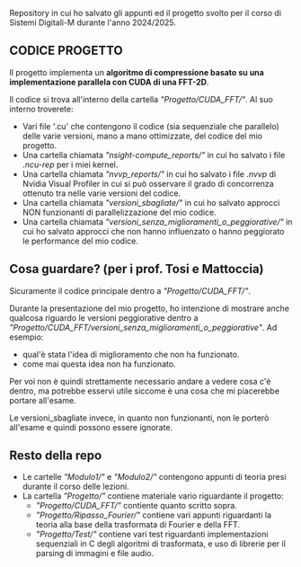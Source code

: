 Repository in cui ho salvato gli appunti ed il progetto svolto per il corso di Sistemi Digitali-M durante l'anno 2024/2025.

## CODICE PROGETTO
Il progetto implementa un **algoritmo di compressione basato su una implementazione parallela con CUDA di una FFT-2D**.

Il codice si trova all'interno della cartella *"Progetto/CUDA_FFT/"*. Al suo interno troverete:
- Vari file '.cu' che contengono il codice (sia sequenziale che parallelo) delle varie versioni, mano a mano ottimizzate, del codice del mio progetto.
- Una cartella chiamata *"nsight-compute_reports/"* in cui ho salvato i file *.ncu-rep* per i miei kernel.
- Una cartella chiamata *"nvvp_reports/"* in cui ho salvato i file *.nvvp* di Nvidia Visual Profiler in cui si può osservare il grado di concorrenza ottenuto tra nelle varie versioni del codice.
- Una cartella chiamata *"versioni_sbagliate/"* in cui ho salvato approcci NON funzionanti di parallelizzazione del mio codice.
- Una cartella chiamata *"versioni_senza_miglioramenti_o_peggiorative/"* in cui ho salvato approcci che non hanno influenzato o hanno peggiorato le performance del mio codice.

## Cosa guardare? (per i prof. Tosi e Mattoccia)
Sicuramente il codice principale dentro a *"Progetto/CUDA_FFT/"*.

Durante la presentazione del mio progetto, ho intenzione di mostrare anche qualcosa riguardo le versioni peggiorative dentro a *"Progetto/CUDA_FFT/versioni_senza_miglioramenti_o_peggiorative"*. Ad esempio:
- qual'è stata l'idea di miglioramento che non ha funzionato.
- come mai questa idea non ha funzionato.
  
Per voi non è quindi strettamente necessario andare a vedere cosa c'è dentro, ma potrebbe esservi utile siccome è una cosa che mi piacerebbe portare all'esame.

Le versioni_sbagliate invece, in quanto non funzionanti, non le porterò all'esame e quindi possono essere ignorate.

## Resto della repo
- Le cartelle *"Modulo1/"* e *"Modulo2/"* contengono appunti di teoria presi durante il corso delle lezioni.
- La cartella *"Progetto/"* contiene materiale vario riguardante il progetto:
  - *"Progetto/CUDA_FFT/"* contiente quanto scritto sopra.
  - *"Progetto/Ripasso_Fourier/"* contiene vari appunti riguardanti la teoria alla base della trasformata di Fourier e della FFT.
  - *"Progetto/Test/"* contiene vari test riguardanti implementazioni sequenziali in C degli algoritmi di trasformata, e uso di librerie per il parsing di immagini e file audio.
 
